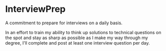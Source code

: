 # InterviewPrep
A commitment to prepare for interviews on a daily basis.

In an effort to train my ability to think up solutions to technical questions on the spot and stay as sharp as possible as I make my way through my degree, I'll complete and post at least one interview question per day.

